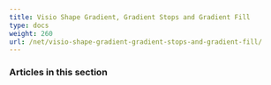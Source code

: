 ```yaml
---
title: Visio Shape Gradient, Gradient Stops and Gradient Fill
type: docs
weight: 260
url: /net/visio-shape-gradient-gradient-stops-and-gradient-fill/
---
```


### **Articles in this section**

